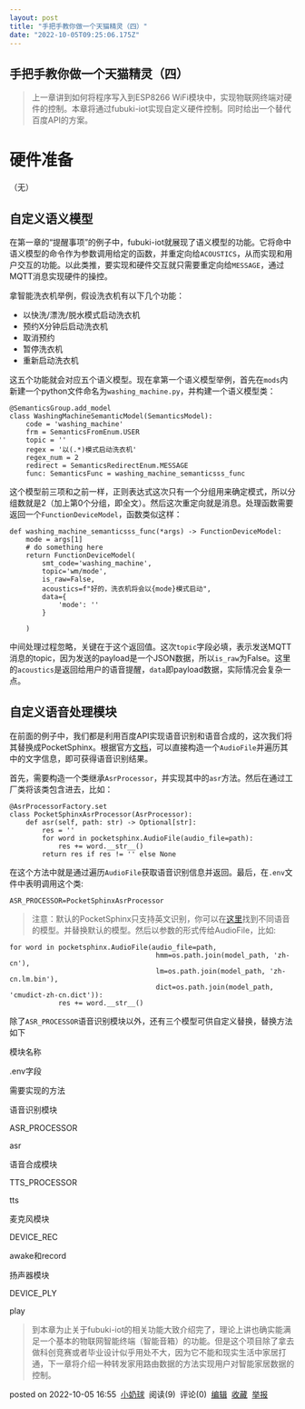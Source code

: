 ```yaml
---
layout: post
title: "手把手教你做一个天猫精灵（四）"
date: "2022-10-05T09:25:06.175Z"
---
```

手把手教你做一个天猫精灵（四）
---------------

> 上一章讲到如何将程序写入到ESP8266 WiFi模块中，实现物联网终端对硬件的控制。本章将通过fubuki-iot实现自定义硬件控制。同时给出一个替代百度API的方案。

硬件准备
====

（无）

自定义语义模型
-------

在第一章的“提醒事项”的例子中，fubuki-iot就展现了语义模型的功能。它将命中语义模型的命令作为参数调用给定的函数，并重定向给`ACOUSTICS`，从而实现和用户交互的功能。以此类推，要实现和硬件交互就只需要重定向给`MESSAGE`，通过MQTT消息实现硬件的操控。

拿智能洗衣机举例，假设洗衣机有以下几个功能：

*   以快洗/漂洗/脱水模式启动洗衣机
*   预约X分钟后启动洗衣机
*   取消预约
*   暂停洗衣机
*   重新启动洗衣机

这五个功能就会对应五个语义模型。现在拿第一个语义模型举例，首先在`mods`内新建一个python文件命名为`washing_machine.py`，并构建一个语义模型类：

    @SemanticsGroup.add_model
    class WashingMachineSemanticModel(SemanticsModel):
        code = 'washing_machine'
        frm = SemanticsFromEnum.USER
        topic = ''
        regex = '以(.*)模式启动洗衣机'
        regex_num = 2
        redirect = SemanticsRedirectEnum.MESSAGE
        func: SemanticsFunc = washing_machine_semanticsss_func
    

这个模型前三项和之前一样，正则表达式这次只有一个分组用来确定模式，所以分组数就是2（加上第0个分组，即全文）。然后这次重定向就是消息。处理函数需要返回一个`FunctionDeviceModel`，函数类似这样：

    def washing_machine_semanticsss_func(*args) -> FunctionDeviceModel:
        mode = args[1]
        # do something here
        return FunctionDeviceModel(
            smt_code='washing_machine',
            topic='wm/mode',
            is_raw=False,
            acoustics=f"好的，洗衣机将会以{mode}模式启动",
            data={
                'mode': ''
            }
    
        )
    

中间处理过程忽略，关键在于这个返回值。这次`topic`字段必填，表示发送MQTT消息的topic，因为发送的payload是一个JSON数据，所以`is_raw`为False。这里的`acoustics`是返回给用户的语音提醒，`data`即payload数据，实际情况会复杂一点。

自定义语音处理模块
---------

在前面的例子中，我们都是利用百度API实现语音识别和语音合成的，这次我们将其替换成PocketSphinx。根据官方[文档](https://pypi.org/project/pocketsphinx/)，可以直接构造一个`AudioFile`并遍历其中的文字信息，即可获得语音识别结果。

首先，需要构造一个类继承`AsrProcessor`，并实现其中的`asr`方法。然后在通过工厂类将该类包含进去，比如：

    @AsrProcessorFactory.set
    class PocketSphinxAsrProcessor(AsrProcessor):
        def asr(self, path: str) -> Optional[str]:
            res = ''
            for word in pocketsphinx.AudioFile(audio_file=path):
                res += word.__str__()
            return res if res != '' else None
    

在这个方法中就是通过遍历`AudioFile`获取语音识别信息并返回。最后，在`.env`文件中表明调用这个类:

    ASR_PROCESSOR=PocketSphinxAsrProcessor
    

> 注意：默认的PocketSphinx只支持英文识别，你可以在[这里](https://sourceforge.net/projects/cmusphinx/files/Acoustic%20and%20Language%20Models/)找到不同语音的模型。并替换默认的模型。然后以参数的形式传给AudioFile，比如:

    for word in pocketsphinx.AudioFile(audio_file=path,
                                        hmm=os.path.join(model_path, 'zh-cn'),
                                        lm=os.path.join(model_path, 'zh-cn.lm.bin'),
                                        dict=os.path.join(model_path, 'cmudict-zh-cn.dict')):
                res += word.__str__()
    

除了`ASR_PROCESSOR`语音识别模块以外，还有三个模型可供自定义替换，替换方法如下

模块名称

.env字段

需要实现的方法

语音识别模块

ASR\_PROCESSOR

asr

语音合成模块

TTS\_PROCESSOR

tts

麦克风模块

DEVICE\_REC

awake和record

扬声器模块

DEVICE\_PLY

play

> 到本章为止关于fubuki-iot的相关功能大致介绍完了，理论上讲也确实能满足一个基本的物联网智能终端（智能音箱）的功能。但是这个项目除了拿去做科创竞赛或者毕业设计似乎用处不大，因为它不能和现实生活中家居打通，下一章将介绍一种转发家用路由数据的方法实现用户对智能家居数据的控制。

posted on 2022-10-05 16:55  [小奶球](https://www.cnblogs.com/littlebutt/)  阅读(9)  评论(0)  [编辑](https://i.cnblogs.com/EditPosts.aspx?postid=16755857)  [收藏](javascript:void(0))  [举报](javascript:void(0))